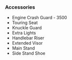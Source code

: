 ### Accessories
- Engine Crash Guard - 3500
- Touring Seat
- Knuckle Guard
- Extra Lights
- Handlebar Riser
- Extended Visor
- Main Stand
- Side Stand Shoe
